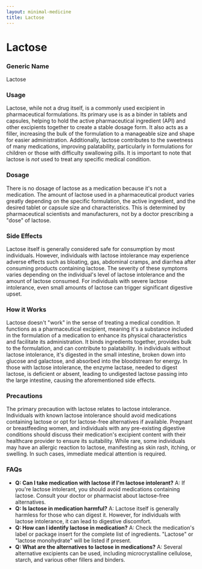 ```yaml
---
layout: minimal-medicine
title: Lactose
---
```


# Lactose
### Generic Name
Lactose

### Usage
Lactose, while not a drug itself, is a commonly used excipient in pharmaceutical formulations.  Its primary use is as a binder in tablets and capsules, helping to hold the active pharmaceutical ingredient (API) and other excipients together to create a stable dosage form.  It also acts as a filler, increasing the bulk of the formulation to a manageable size and shape for easier administration. Additionally, lactose contributes to the sweetness of many medications, improving palatability, particularly in formulations for children or those with difficulty swallowing pills.  It is important to note that lactose is *not* used to treat any specific medical condition.


### Dosage
There is no dosage of lactose as a medication because it's not a medication. The amount of lactose used in a pharmaceutical product varies greatly depending on the specific formulation, the active ingredient, and the desired tablet or capsule size and characteristics. This is determined by pharmaceutical scientists and manufacturers, not by a doctor prescribing a "dose" of lactose.


### Side Effects
Lactose itself is generally considered safe for consumption by most individuals. However, individuals with lactose intolerance may experience adverse effects such as bloating, gas, abdominal cramps, and diarrhea after consuming products containing lactose.  The severity of these symptoms varies depending on the individual's level of lactose intolerance and the amount of lactose consumed.  For individuals with severe lactose intolerance, even small amounts of lactose can trigger significant digestive upset.


### How it Works
Lactose doesn't "work" in the sense of treating a medical condition. It functions as a pharmaceutical excipient, meaning it's a substance included in the formulation of a medication to enhance its physical characteristics and facilitate its administration.  It binds ingredients together, provides bulk to the formulation, and can contribute to palatability.  In individuals without lactose intolerance, it's digested in the small intestine, broken down into glucose and galactose, and absorbed into the bloodstream for energy. In those with lactose intolerance, the enzyme lactase, needed to digest lactose, is deficient or absent, leading to undigested lactose passing into the large intestine, causing the aforementioned side effects.


### Precautions
The primary precaution with lactose relates to lactose intolerance.  Individuals with known lactose intolerance should avoid medications containing lactose or opt for lactose-free alternatives if available.  Pregnant or breastfeeding women, and individuals with any pre-existing digestive conditions should discuss their medication's excipient content with their healthcare provider to ensure its suitability.  While rare, some individuals may have an allergic reaction to lactose, manifesting as skin rash, itching, or swelling.  In such cases, immediate medical attention is required.

### FAQs

* **Q: Can I take medication with lactose if I'm lactose intolerant?** A:  If you're lactose intolerant, you should avoid medications containing lactose. Consult your doctor or pharmacist about lactose-free alternatives.
* **Q: Is lactose in medication harmful?** A:  Lactose itself is generally harmless for those who can digest it. However, for individuals with lactose intolerance, it can lead to digestive discomfort.
* **Q: How can I identify lactose in medication?** A: Check the medication's label or package insert for the complete list of ingredients.  "Lactose" or "lactose monohydrate" will be listed if present.
* **Q:  What are the alternatives to lactose in medications?** A:  Several alternative excipients can be used, including microcrystalline cellulose, starch, and various other fillers and binders.

